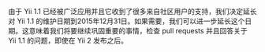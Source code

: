由于 Yii 1.1 已经被广泛应用并且它收到了很多来自社区用户的支持，我们决定延长对 Yii 1.1 的维护日期到2015年12月31日。如果需要，我们可以进一步延长这个日期。这意味着我们将要继续巩固重要的事情，检查 pull requests 并且回答关于 Yii 1.1 的问题，即使在 Yii 2 发布之后。